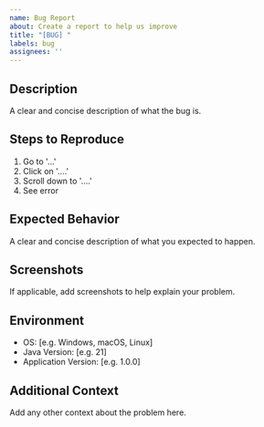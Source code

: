 ```yaml
---
name: Bug Report
about: Create a report to help us improve
title: "[BUG] "
labels: bug
assignees: ''
---
```


## Description
A clear and concise description of what the bug is.

## Steps to Reproduce
1. Go to '...'
2. Click on '....'
3. Scroll down to '....'
4. See error

## Expected Behavior
A clear and concise description of what you expected to happen.

## Screenshots
If applicable, add screenshots to help explain your problem.

## Environment
- OS: [e.g. Windows, macOS, Linux]
- Java Version: [e.g. 21]
- Application Version: [e.g. 1.0.0]

## Additional Context
Add any other context about the problem here.
